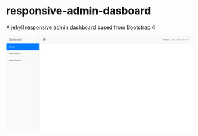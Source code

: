 # responsive-admin-dasboard
A jekyll responsive admin dashboard based from Bootstrap 4


[![Responsive Admin Dashboard Preview](https://raw.githubusercontent.com/NopoWeb/responsive-admin-dasboard/master/screenshot.png)](https://github.com/NopoWeb/responsive-admin-dasboard/)